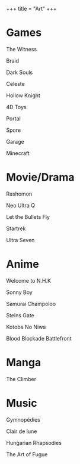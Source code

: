 +++
title = "Art"
+++

# Games

The Witness

Braid

Dark Souls

Celeste

Hollow Knight

4D Toys

Portal

Spore

Garage

Minecraft

# Movie/Drama

Rashomon

Neo Ultra Q

Let the Bullets Fly

Startrek

Ultra Seven

# Anime

Welcome to N.H.K

Sonny Boy

Samurai Champoloo

Steins Gate

Kotoba No Niwa

Blood Blockade Battlefront

# Manga

The Climber

# Music

Gymnopédies

Clair de lune

Hungarian Rhapsodies

The Art of Fugue
